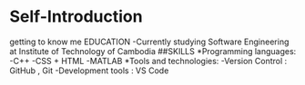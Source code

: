 # Self-Introduction
getting to know me
EDUCATION 
-Currently studying Software Engineering at Institute of Technology of Cambodia
##SKILLS
*Programming languages:
-C++
-CSS + HTML
-MATLAB
*Tools and technologies:
-Version Control : GitHub , Git
-Development tools : VS Code
